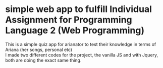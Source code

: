 # simple web app to fulfill Individual Assignment for Programming Language 2 (Web Programming)

This is a simple quiz app for arianator to test their knowledge in terms of Ariana (her songs, personal etc)<br>
I made two different codes for the project, the vanilla JS and with Jquery, both are doing the exact same thing.
